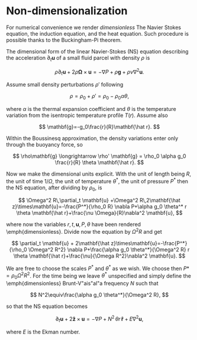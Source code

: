 # Non-dimensionalization

For numerical convenience we render *dimensionless* The Navier Stokes equation, the induction equation, and the heat equation. Such procedure is possible thanks to the Buckingham-Pi theorem.

The dimensional form of the linear Navier-Stokes (NS) equation describing the acceleration $\partial_t \mathbf{u}$ of a small fluid parcel with density $\rho$ is

$$
\rho\partial_t \mathbf{u} +2\rho\mathbf{\Omega}\times\mathbf{u}=-\nabla P+\rho\mathbf{g}+\rho\nu\nabla^2{\mathbf{u}}.
$$

Assume small density perturbations $\rho'$ following

$$
\rho=\rho_0+\rho'=\rho_0-\rho_0\alpha\theta,
$$

where $\alpha$ is the thermal expansion coefficient and $\theta$ is the temperature variation from the isentropic temperature profile $T(r)$.
Assume also

$$
\mathbf{g}=-g_0\frac{r}{R}\mathbf{\hat r}.
$$

Within the Boussinesq approximation, the density variations enter only through the buoyancy force, so

$$
\rho\mathbf{g} \longrightarrow \rho' \mathbf{g} = \rho_0 \alpha g_0 \frac{r}{R} \theta \mathbf{\hat r}.
$$

Now we make the dimensional units explicit. With the unit of length being $R$, the unit of time $1/\Omega$, the unit of temperature $\theta^*$, the unit of pressure $P^*$ then the NS equation, after dividing by $\rho_0$, is

$$
\Omega^2 R\,\partial_t \mathbf{u} +\Omega^2 R\,2\mathbf{\hat z}\times\mathbf{u}=-\frac{P^*}{\rho_0 R} \nabla P+\alpha g_0 \theta^* r \theta \mathbf{\hat r}+\frac{\nu \Omega}{R}\nabla^2 \mathbf{u},
$$

where now the variables $r, t, \mathbf{u}, P, \theta$ have been rendered \emph{dimensionless}. Divide now the equation by $\Omega^2 R$ and get

$$
\partial_t \mathbf{u} + 2\mathbf{\hat z}\times\mathbf{u}=-\frac{P^*}{\rho_0 \Omega^2 R^2} \nabla P+\frac{\alpha g_0 \theta^*}{\Omega^2 R} r \theta \mathbf{\hat r}+\frac{\nu}{\Omega R^2}\nabla^2 \mathbf{u}.
$$

We are free to choose the scales $P^*$ and $\theta^*$ as we wish. We choose then $P*=\rho_0\Omega^2 R^2$. For the time being we leave $\theta^*$ unspecified and simply define the \emph{dimensionless} Brunt-V\"ais\"al\"a frequency $N$ such that

$$
N^2\equiv\frac{\alpha g_0 \theta^*}{\Omega^2 R},
$$

so that the NS equation becomes

$$
\partial_t \mathbf{u} + 2\mathbf{\hat z}\times\mathbf{u}=-\nabla P+ N^2\,\theta r\, \mathbf{\hat r}+E\nabla^2 \mathbf{u},
$$

where $E$ is the Ekman number.

